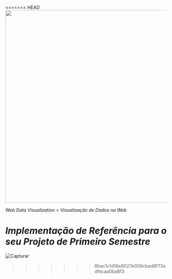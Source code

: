 <<<<<<< HEAD
<img src="![Capturar](https://github.com/odiegosouza/Projeto_B-bl-Quiz/assets/142680207/631b62a8-014a-41a1-b557-201056d77c5e)
" width="600px">

_Web Data Visualization = Visualização de Dados na Web_

_Implementação de Referência para o seu Projeto de Primeiro Semestre_
=======
![Capturar](https://github.com/odiegosouza/Projeto_B-bl-Quiz/assets/142680207/a5672564-a5ea-4843-81e4-5a8fd7715063)

>>>>>>> 6bac1c1d18e8027e009cbad8f73adfecaa0ba8f3

